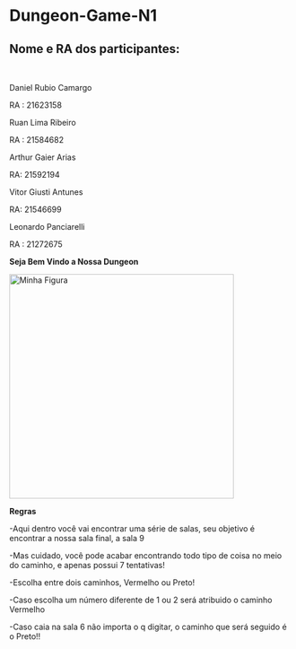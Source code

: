 # Dungeon-Game-N1
<h2><b>Nome e RA dos participantes:</b></h2></br>
<p>Daniel Rubio Camargo</p> <p> RA : 21623158</p>
<p>Ruan Lima Ribeiro</p> <p> RA : 21584682</p>
<p>Arthur Gaier Arias</p> <p> RA: 21592194 </p>
<p>Vitor Giusti Antunes</p> <p> RA: 21546699 </p>
<p>Leonardo Panciarelli</p> <p> RA : 21272675 </p>

<p><b>Seja Bem Vindo a Nossa Dungeon</b></p>
<img src="https://cdn.getyourguide.com/img/location/5729a8091c746.jpeg/88.jpg" alt="Minha Figura" width="400px"></br>
<p><b>Regras</b></p>
<p>-Aqui dentro você vai encontrar uma série de salas, seu objetivo é encontrar a nossa sala final, a sala 9</p>
<p>-Mas cuidado, você pode acabar encontrando todo tipo de coisa no meio do caminho, e apenas possui 7 tentativas!</p>
<p>-Escolha entre dois caminhos, Vermelho ou Preto!</p>
<p>-Caso escolha um número diferente de 1 ou 2 será atribuido o caminho Vermelho</p>
<p>-Caso caia na sala 6 não importa o q digitar, o caminho que será seguido é o Preto!!</p> 

